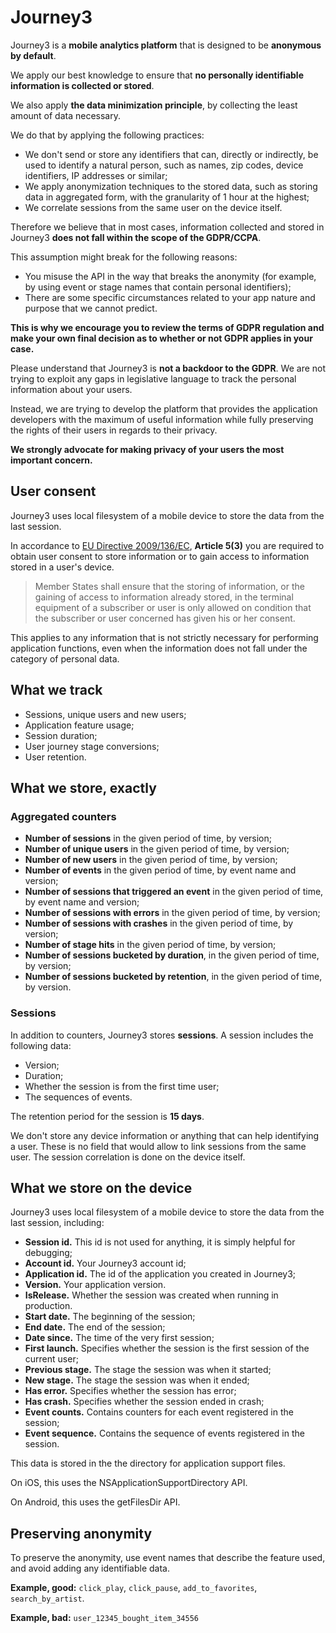 # Journey3

Journey3 is a __mobile analytics platform__ that is designed to be __anonymous by default__.

We apply our best knowledge to ensure that __no personally identifiable information is collected or stored__.

We also apply __the data minimization principle__, by collecting the least amount of data necessary.

We do that by applying the following practices:

- We don't send or store any identifiers that can, directly or indirectly, be used to identify a natural person, such as names, zip codes, device identifiers, IP addresses or similar;
- We apply anonymization techniques to the stored data, such as storing data in aggregated form, with the granularity of 1 hour at the highest;
- We correlate sessions from the same user on the device itself.

Therefore we believe that in most cases, information collected and stored in Journey3 __does not fall within the scope of the GDPR/CCPA__.

This assumption might break for the following reasons:

- You misuse the API in the way that breaks the anonymity (for example, by using event or stage names that contain personal identifiers);
- There are some specific circumstances related to your app nature and purpose that we cannot predict.

__This is why we encourage you to review the terms of GDPR regulation and make your own final decision as to whether or not GDPR applies in your case.__

Please understand that Journey3 is __not a backdoor to the GDPR__. We are not trying to exploit any gaps in legislative language to track the personal information about your users.

Instead, we are trying to develop the platform that provides the application developers with the maximum of useful information while fully preserving the rights of their users in regards to their privacy.

__We strongly advocate for making privacy of your users the most important concern.__

## User consent

Journey3 uses local filesystem of a mobile device to store the data from the last session.

In accordance to [EU Directive 2009/136/EC](https://edps.europa.eu/data-protection/our-work/publications/legislation/directive-2009136ec_en), __Article 5(3)__ you are required to obtain user consent to store information or to gain access to information stored in a user's device.

> Member States shall ensure that the storing of information, or the gaining of access to information already stored, in the terminal equipment of a subscriber or user is only allowed on condition that the subscriber or user concerned has given his or her consent.

This applies to any information that is not strictly necessary for performing application functions, even when the information does not fall under the category of personal data.

## What we track

- Sessions, unique users and new users;
- Application feature usage;
- Session duration;
- User journey stage conversions;
- User retention.

## What we store, exactly

### Aggregated counters

- __Number of sessions__ in the given period of time, by version;
- __Number of unique users__ in the given period of time, by version;
- __Number of new users__ in the given period of time, by version;
- __Number of events__ in the given period of time, by event name and version;
- __Number of sessions that triggered an event__ in the given period of time, by event name and version;
- __Number of sessions with errors__ in the given period of time, by version;
- __Number of sessions with crashes__ in the given period of time, by version;
- __Number of stage hits__ in the given period of time, by version;
- __Number of sessions bucketed by duration__, in the given period of time, by version;
- __Number of sessions bucketed by retention__, in the given period of time, by version.

### Sessions

In addition to counters, Journey3 stores __sessions__. A session includes the following data:

- Version;
- Duration;
- Whether the session is from the first time user;
- The sequences of events.

The retention period for the session is __15 days__.

We don't store any device information or anything that can help identifying a user. These is no field that would allow to link sessions from the same user. The session correlation is done on the device itself.

## What we store on the device

Journey3 uses local filesystem of a mobile device to store the data from the last session, including:

- __Session id.__ This id is not used for anything, it is simply helpful for debugging;
- __Account id.__ Your Journey3 account id;
- __Application id.__ The id of the application you created in Journey3;
- __Version.__ Your application version.
- __IsRelease.__ Whether the session was created when running in production.
- __Start date.__ The beginning of the session;
- __End date.__ The end of the session;
- __Date since.__ The time of the very first session;
- __First launch.__ Specifies whether the session is the first session of the current user;
- __Previous stage.__ The stage the session was when it started;
- __New stage.__ The stage the session was when it ended;
- __Has error.__ Specifies whether the session has error;
- __Has crash.__ Specifies whether the session ended in crash;
- __Event counts.__ Contains counters for each event registered in the session;
- __Event sequence.__ Contains the sequence of events registered in the session.

This data is stored in the the directory for application support files.

On iOS, this uses the NSApplicationSupportDirectory API.

On Android, this uses the getFilesDir API.

## Preserving anonymity

To preserve the anonymity, use event names that describe the feature used, and avoid adding any identifiable data.

__Example, good:__ `click_play`, `click_pause`, `add_to_favorites`, `search_by_artist`.

__Example, bad:__ `user_12345_bought_item_34556`
